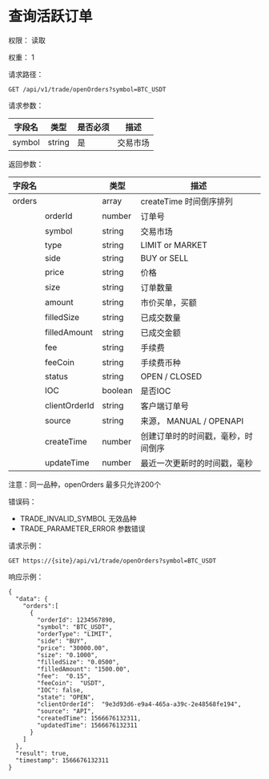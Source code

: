 # 查询活跃订单

权限： 读取

权重： 1&#x20;

请求路径：

```
GET /api/v1/trade/openOrders?symbol=BTC_USDT
```

请求参数：

| **字段名** | **类型** | **是否必须** | **描述** |
| ------- | ------ | -------- | ------ |
| symbol  | string | 是        | 交易市场   |

返回参数：

| **字段名** |               | **类型**  | **描述**               |
| ------- | ------------- | ------- | -------------------- |
| orders  |               | array   | createTime 时间倒序排列    |
|         | orderId       | number  | 订单号                  |
|         | symbol        | string  | 交易市场                 |
|         | type          | string  | LIMIT or MARKET      |
|         | side          | string  | BUY or SELL          |
|         | price         | string  | 价格                   |
|         | size          | string  | 订单数量                 |
|         | amount        | string  | 市价买单，买额              |
|         | filledSize    | string  | 已成交数量                |
|         | filledAmount  | string  | 已成交金额                |
|         | fee           | string  | 手续费                  |
|         | feeCoin       | string  | 手续费币种                |
|         | status        | string  | OPEN / CLOSED        |
|         | IOC           | boolean | 是否IOC                |
|         | clientOrderId | string  | 客户端订单号               |
|         | source        | string  | 来源， MANUAL / OPENAPI |
|         | createTime    | number  | 创建订单时的时间戳，毫秒，时间倒序    |
|         | updateTime    | number  | 最近一次更新时的时间戳，毫秒       |

注意：同一品种，openOrders 最多只允许200个

错误码：

* TRADE\_INVALID\_SYMBOL 无效品种
* TRADE\_PARAMETER\_ERROR 参数错误

请求示例：

```
GET https://{site}/api/v1/trade/openOrders?symbol=BTC_USDT
```

响应示例：

```
{ 
  "data": {
    "orders":[
      {
        "orderId": 1234567890,
        "symbol": "BTC_USDT",
        "orderType": "LIMIT",
        "side": "BUY",
        "price": "30000.00",
        "size": "0.1000",
        "filledSize": "0.0500",
        "filledAmount": "1500.00",
        "fee":  "0.15",
        "feeCoin":  "USDT",
        "IOC": false,
        "state": "OPEN",
        "clientOrderId":  "9e3d93d6-e9a4-465a-a39c-2e48568fe194",
        "source": "API",
        "createdTime": 1566676132311,
        "updatedTime": 1566676132311
      }
    ]
  },
  "result": true,
  "timestamp": 1566676132311
}
```
